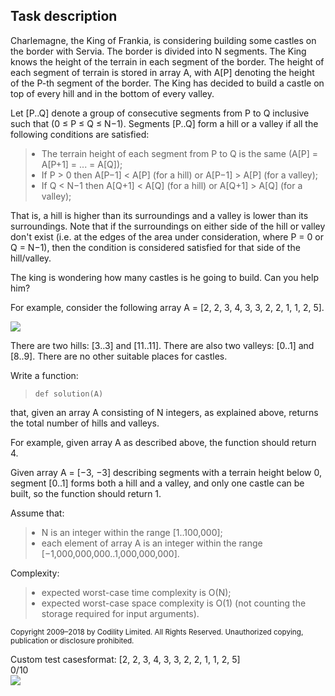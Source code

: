 <div id="task"><h2 class="mod-hidden">Task description</h2><div id="task_description" class=""><div id="standard_task_description" class="protected"><div class="task-description-content">

<meta http-equiv="content-type" content="text/html; charset=utf-8">


<div id="brinza-task-description">
<p>Charlemagne, the King of Frankia, is considering building some castles on the border with Servia. The border is divided into N segments. The King knows the height of the terrain in each segment of the border. The height of each segment of terrain is stored in array A, with A[P] denoting the height of the P-th segment of the border. The King has decided to build a castle on top of every hill and in the bottom of every valley.</p>
<p>Let [P..Q] denote a group of consecutive segments from P to Q inclusive such that (0 ≤ P ≤ Q ≤ N−1). Segments [P..Q] form a hill or a valley if all the following conditions are satisfied:</p>
<blockquote><ul style="margin: 10px;padding: 0px;"><li>The terrain height of each segment from P to Q is the same (A[P] = A[P+1] = ... = A[Q]);</li>
<li>If P &gt; 0 then A[P−1] &lt; A[P] (for a hill) or A[P−1] &gt; A[P] (for a valley);</li>
<li>If Q &lt; N−1 then A[Q+1] &lt; A[Q] (for a hill) or A[Q+1] &gt; A[Q] (for a valley);</li>
</ul>
</blockquote><p>That is, a hill is higher than its surroundings and a valley is lower than its surroundings. Note that if the surroundings on either side of the hill or valley don't exist (i.e. at the edges of the area under consideration, where P = 0 or Q = N−1), then the condition is considered satisfied for that side of the hill/valley.</p>
<p>The king is wondering how many castles is he going to build. Can you help him?</p>
<p>For example, consider the following array A = [2, 2, 3, 4, 3, 3, 2, 2, 1, 1, 2, 5].</p>
<img class="inline-description-image" src="https://codility-frontend-prod.s3.amazonaws.com/media/task_static/castle_building/03bd15fc353d522d6f1897e92836f70a/static/images/castle_building.png"><p>There are two hills: [3..3] and [11..11]. There are also two valleys: [0..1] and [8..9]. There are no other suitable places for castles.</p>
<p>Write a function:</p>
<blockquote><p style="font-family: monospace; font-size: 9pt; display: block; white-space: pre-wrap"><tt>def solution(A)</tt></p></blockquote>
<p>that, given an array A consisting of N integers, as explained above, returns the total number of hills and valleys.</p>
<p>For example, given array A as described above, the function should return 4.</p>
<p>Given array A = [−3, −3] describing segments with a terrain height below 0, segment [0..1] forms both a hill and a valley, and only one castle can be built, so the function should return 1.</p>
<p>Assume that:</p>
<blockquote><ul style="margin: 10px;padding: 0px;"><li>N is an integer within the range [<span class="number">1</span>..<span class="number">100,000</span>];</li>
<li>each element of array A is an integer within the range [<span class="number">−1,000,000,000</span>..<span class="number">1,000,000,000</span>].</li>
</ul>
</blockquote><p>Complexity:</p>
<blockquote><ul style="margin: 10px;padding: 0px;"><li>expected worst-case time complexity is O(N);</li>
<li>expected worst-case space complexity is O(1) (not counting the storage required for input arguments).</li>
</ul>
</blockquote></div>
<div style="margin-top:5px">
<small>Copyright 2009–2018 by Codility Limited. All Rights Reserved. Unauthorized copying, publication or disclosure prohibited.</small>
</div>

</div></div></div><div class="under-task"><div id="test_cases_area" class=""><div><ul class="test-case-list"></ul><div class="add-test-case test-case-row" tabindex="0"><div class="wide"><span class="title">Custom test cases</span><span class="case-format">format: [2, 2, 3, 4, 3, 3, 2, 2, 1, 1, 2, 5]</span></div><div class="right counter">0/10</div><div class="right plus"><img src="/static/img/cui/add.png"></div></div></div></div><div id="accessible_test_cases_area"></div></div></div>
